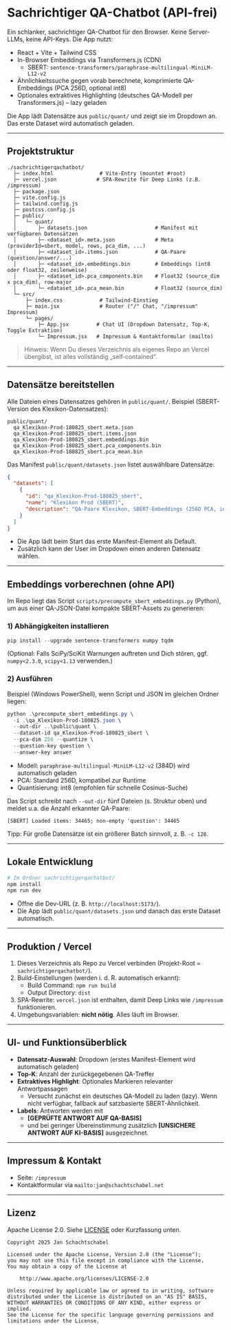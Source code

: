 # Sachrichtiger QA-Chatbot (API-frei)

Ein schlanker, sachrichtiger QA-Chatbot für den Browser. Keine Server-LLMs, keine API-Keys. Die App nutzt:

- React + Vite + Tailwind CSS
- In-Browser Embeddings via Transformers.js (CDN)
  - SBERT: `sentence-transformers/paraphrase-multilingual-MiniLM-L12-v2`
- Ähnlichkeitssuche gegen vorab berechnete, komprimierte QA-Embeddings (PCA 256D, optional int8)
- Optionales extraktives Highlighting (deutsches QA-Modell per Transformers.js) – lazy geladen

Die App lädt Datensätze aus `public/quant/` und zeigt sie im Dropdown an. Das erste Dataset wird automatisch geladen.

---

## Projektstruktur

```
./sachrichtigerqachatbot/
  ├─ index.html               # Vite-Entry (mountet #root)
  ├─ vercel.json             # SPA-Rewrite für Deep Links (z.B. /impressum)
  ├─ package.json
  ├─ vite.config.js
  ├─ tailwind.config.js
  ├─ postcss.config.js
  ├─ public/
  │   └─ quant/
  │       ├─ datasets.json                      # Manifest mit verfügbaren Datensätzen
  │       ├─ <dataset_id>.meta.json             # Meta (providerId=sbert, model, rows, pca_dim, ...)
  │       ├─ <dataset_id>.items.json            # QA-Paare (question/answer/...)
  │       ├─ <dataset_id>.embeddings.bin        # Embeddings (int8 oder float32, zeilenweise)
  │       ├─ <dataset_id>.pca_components.bin    # Float32 (source_dim x pca_dim), row-major
  │       └─ <dataset_id>.pca_mean.bin          # Float32 (source_dim)
  └─ src/
      ├─ index.css            # Tailwind-Einstieg
      ├─ main.jsx             # Router ("/" Chat, "/impressum" Impressum)
      └─ pages/
          ├─ App.jsx         # Chat UI (Dropdown Datensatz, Top-K, Toggle Extraktion)
          └─ Impressum.jsx   # Impressum & Kontaktformular (mailto)
```

> Hinweis: Wenn Du dieses Verzeichnis als eigenes Repo an Vercel übergibst, ist alles vollständig „self‑contained“. 

---

## Datensätze bereitstellen

Alle Dateien eines Datensatzes gehören in `public/quant/`. Beispiel (SBERT-Version des Klexikon-Datensatzes):

```
public/quant/
  qa_Klexikon-Prod-180825_sbert.meta.json
  qa_Klexikon-Prod-180825_sbert.items.json
  qa_Klexikon-Prod-180825_sbert.embeddings.bin
  qa_Klexikon-Prod-180825_sbert.pca_components.bin
  qa_Klexikon-Prod-180825_sbert.pca_mean.bin
```

Das Manifest `public/quant/datasets.json` listet auswählbare Datensätze:

```json
{
  "datasets": [
    {
      "id": "qa_Klexikon-Prod-180825_sbert",
      "name": "Klexikon Prod (SBERT)",
      "description": "QA-Paare Klexikon, SBERT-Embeddings (256D PCA, int8)"
    }
  ]
}
```

- Die App lädt beim Start das erste Manifest-Element als Default.
- Zusätzlich kann der User im Dropdown einen anderen Datensatz wählen.

---

## Embeddings vorberechnen (ohne API)

Im Repo liegt das Script `scripts/precompute_sbert_embeddings.py` (Python), um aus einer QA-JSON-Datei kompakte SBERT-Assets zu generieren:

### 1) Abhängigkeiten installieren

```powershell
pip install --upgrade sentence-transformers numpy tqdm
```

(Optional: Falls SciPy/SciKit Warnungen auftreten und Dich stören, ggf. `numpy<2.3.0`, `scipy<1.13` verwenden.)

### 2) Ausführen

Beispiel (Windows PowerShell), wenn Script und JSON im gleichen Ordner liegen:

```powershell
python .\precompute_sbert_embeddings.py \
  -i .\qa_Klexikon-Prod-180825.json \
  --out-dir ..\public\quant \
  --dataset-id qa_Klexikon-Prod-180825_sbert \
  --pca-dim 256 --quantize \
  --question-key question \
  --answer-key answer
```

- Modell: `paraphrase-multilingual-MiniLM-L12-v2` (384D) wird automatisch geladen
- PCA: Standard 256D, kompatibel zur Runtime
- Quantisierung: int8 (empfohlen für schnelle Cosinus-Suche)

Das Script schreibt nach `--out-dir` fünf Dateien (s. Struktur oben) und meldet u.a. die Anzahl erkannter QA-Paare:

```
[SBERT] Loaded items: 34465; non-empty 'question': 34465
```

Tipp: Für große Datensätze ist ein größerer Batch sinnvoll, z. B. `-c 128`.

---

## Lokale Entwicklung

```bash
# Im Ordner sachrichtigerqachatbot/
npm install
npm run dev
```

- Öffne die Dev-URL (z. B. `http://localhost:5173/`).
- Die App lädt `public/quant/datasets.json` und danach das erste Dataset automatisch.

---

## Produktion / Vercel

1. Dieses Verzeichnis als Repo zu Vercel verbinden (Projekt-Root = `sachrichtigerqachatbot/`).
2. Build-Einstellungen (werden i. d. R. automatisch erkannt):
   - Build Command: `npm run build`
   - Output Directory: `dist`
3. SPA-Rewrite: `vercel.json` ist enthalten, damit Deep Links wie `/impressum` funktionieren.
4. Umgebungsvariablen: **nicht nötig**. Alles läuft im Browser.

---

## UI- und Funktionsüberblick

- **Datensatz-Auswahl**: Dropdown (erstes Manifest-Element wird automatisch geladen)
- **Top-K**: Anzahl der zurückgegebenen QA-Treffer
- **Extraktives Highlight**: Optionales Markieren relevanter Antwortpassagen
  - Versucht zunächst ein deutsches QA-Modell zu laden (lazy). Wenn nicht verfügbar, fallback auf satzbasierte SBERT-Ähnlichkeit.
- **Labels**: Antworten werden mit
  - **[GEPRÜFTE ANTWORT AUF QA-BASIS]**
  - und bei geringer Übereinstimmung zusätzlich **[UNSICHERE ANTWORT AUF KI-BASIS]** ausgezeichnet.

---

## Impressum & Kontakt

- Seite: `/impressum`
- Kontaktformular via `mailto:jan@schachtschabel.net`

---

## Lizenz

Apache License 2.0. Siehe [LICENSE](https://www.apache.org/licenses/LICENSE-2.0) oder Kurzfassung unten.

```
Copyright 2025 Jan Schachtschabel

Licensed under the Apache License, Version 2.0 (the "License");
you may not use this file except in compliance with the License.
You may obtain a copy of the License at

    http://www.apache.org/licenses/LICENSE-2.0

Unless required by applicable law or agreed to in writing, software
distributed under the License is distributed on an "AS IS" BASIS,
WITHOUT WARRANTIES OR CONDITIONS OF ANY KIND, either express or implied.
See the License for the specific language governing permissions and
limitations under the License.
```
